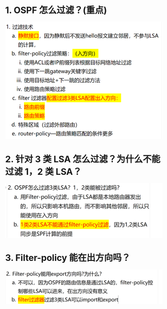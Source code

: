 # 1. OSPF 怎么过滤？(重点)

![alt text](images/面试题---OSPF过滤/image-1.png)

# 2. 针对 3 类 LSA 怎么过滤？为什么不能过滤 1，2 类 LSA？

![alt text](images/面试题---OSPF过滤/image.png)

# 3. Filter-policy 能在出方向吗？

![alt text](images/面试题---OSPF过滤/image-3.png)
